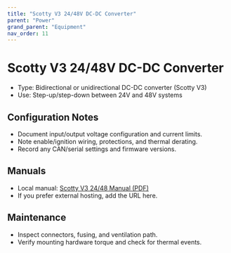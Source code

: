 ```yaml
---
title: "Scotty V3 24/48V DC-DC Converter"
parent: "Power"
grand_parent: "Equipment"
nav_order: 11
---
```


# Scotty V3 24/48V DC-DC Converter

- Type: Bidirectional or unidirectional DC-DC converter (Scotty V3)
- Use: Step-up/step-down between 24V and 48V systems

## Configuration Notes
- Document input/output voltage configuration and current limits.
- Note enable/ignition wiring, protections, and thermal derating.
- Record any CAN/serial settings and firmware versions.

## Manuals
- Local manual: [Scotty V3 24/48 Manual (PDF)](docs/equipment/power/scotty-v3-24-48-dcdc/manuals/scotty-v3-24-48-manual.pdf)
- If you prefer external hosting, add the URL here.

## Maintenance
- Inspect connectors, fusing, and ventilation path.
- Verify mounting hardware torque and check for thermal events.
